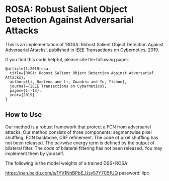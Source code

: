 # ROSA: Robust Salient Object Detection Against Adversarial Attacks

This is an implementation of 'ROSA: Robust Salient Object Detection Against Adversarial Attacks', published in IEEE Transactions on Cybernetics, 2019. 

If you find this code helpful, please cite the following paper.
```
@article{li2019rosa,
  title={ROSA: Robust Salient Object Detection Against Adversarial Attacks},
  author={Li, Haofeng and Li, Guanbin and Yu, Yizhou},
  journal={IEEE Transactions on Cybernetics},
  pages={1--13},
  year={2019}
}
```

## How to Use
Our method is a robust framework that protect a FCN from adversarial attacks. Our method consists of three components: segmentwise pixel shuffling, FCN backbone, CRF refinement. The code of pixel shuffling has not been released. The pairwise energy term is defined by the output of bilateral filter. The code of bilateral filtering has not been released. You may implement them by yourself.

The following is the model weights of a trained DSS+ROSA:

https://pan.baidu.com/s/1YV1NnBPbE_Usy57Y7C5fUQ password: lipc
